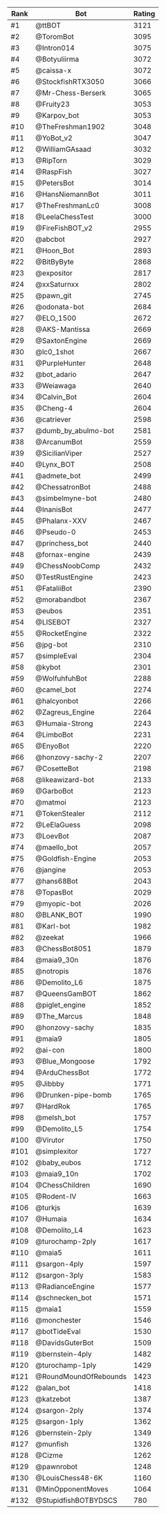 Rank|Bot|Rating
---|---|---
#1|@ttBOT|3121
#2|@ToromBot|3095
#3|@Intron014|3075
#4|@Botyuliirma|3072
#5|@caissa-x|3072
#6|@StockfishRTX3050|3066
#7|@Mr-Chess-Berserk|3065
#8|@Fruity23|3053
#9|@Karpov_bot|3053
#10|@TheFreshman1902|3048
#11|@YoBot_v2|3047
#12|@WilliamGAsaad|3032
#13|@RipTorn|3029
#14|@RaspFish|3027
#15|@PetersBot|3014
#16|@HansNiemannBot|3011
#17|@TheFreshmanLc0|3008
#18|@LeelaChessTest|3000
#19|@FireFishBOT_v2|2955
#20|@abcbot|2927
#21|@Hoon_Bot|2893
#22|@BitByByte|2868
#23|@expositor|2817
#24|@xxSaturnxx|2802
#25|@pawn_git|2745
#26|@odonata-bot|2684
#27|@ELO_1500|2672
#28|@AKS-Mantissa|2669
#29|@SaxtonEngine|2669
#30|@lc0_1shot|2667
#31|@PurpleHunter|2648
#32|@bot_adario|2647
#33|@Weiawaga|2640
#34|@Calvin_Bot|2604
#35|@Cheng-4|2604
#36|@catriever|2598
#37|@dumb_by_abulmo-bot|2581
#38|@ArcanumBot|2559
#39|@SicilianViper|2527
#40|@Lynx_BOT|2508
#41|@admete_bot|2499
#42|@ChessatronBot|2488
#43|@simbelmyne-bot|2480
#44|@InanisBot|2477
#45|@Phalanx-XXV|2467
#46|@Pseudo-0|2453
#47|@princhess_bot|2440
#48|@fornax-engine|2439
#49|@ChessNoobComp|2432
#50|@TestRustEngine|2423
#51|@FataliiBot|2390
#52|@morabandbot|2367
#53|@eubos|2351
#54|@LISEBOT|2327
#55|@RocketEngine|2322
#56|@jpg-bot|2310
#57|@simpleEval|2304
#58|@kybot|2301
#59|@WolfuhfuhBot|2288
#60|@camel_bot|2274
#61|@halcyonbot|2266
#62|@Zagreus_Engine|2264
#63|@Humaia-Strong|2243
#64|@LimboBot|2231
#65|@EnyoBot|2220
#66|@honzovy-sachy-2|2207
#67|@CosetteBot|2198
#68|@likeawizard-bot|2133
#69|@GarboBot|2123
#70|@matmoi|2123
#71|@TokenStealer|2112
#72|@LeElaGuess|2098
#73|@LoevBot|2087
#74|@maello_bot|2057
#75|@Goldfish-Engine|2053
#76|@jangine|2053
#77|@hans68Bot|2043
#78|@TopasBot|2029
#79|@myopic-bot|2026
#80|@BLANK_BOT|1990
#81|@Karl-bot|1982
#82|@zeekat|1966
#83|@ChessBot8051|1879
#84|@maia9_30n|1876
#85|@notropis|1876
#86|@Demolito_L6|1875
#87|@QueensGamBOT|1862
#88|@piglet_engine|1852
#89|@The_Marcus|1848
#90|@honzovy-sachy|1835
#91|@maia9|1805
#92|@ai-con|1800
#93|@Blue_Mongoose|1792
#94|@ArduChessBot|1772
#95|@Jibbby|1771
#96|@Drunken-pipe-bomb|1765
#97|@HardRok|1765
#98|@melsh_bot|1757
#99|@Demolito_L5|1754
#100|@Virutor|1750
#101|@simplexitor|1727
#102|@baby_eubos|1712
#103|@maia9_10n|1702
#104|@ChessChildren|1690
#105|@Rodent-IV|1663
#106|@turkjs|1639
#107|@Humaia|1634
#108|@Demolito_L4|1623
#109|@turochamp-2ply|1617
#110|@maia5|1611
#111|@sargon-4ply|1597
#112|@sargon-3ply|1583
#113|@RadianceEngine|1577
#114|@schnecken_bot|1571
#115|@maia1|1559
#116|@monchester|1546
#117|@botTideEval|1530
#118|@DavidsGuterBot|1509
#119|@bernstein-4ply|1482
#120|@turochamp-1ply|1429
#121|@RoundMoundOfRebounds|1423
#122|@alan_bot|1418
#123|@katzebot|1387
#124|@sargon-2ply|1374
#125|@sargon-1ply|1362
#126|@bernstein-2ply|1349
#127|@munfish|1326
#128|@Cizme|1262
#129|@pawnrobot|1248
#130|@LouisChess48-6K|1160
#131|@MinOpponentMoves|1064
#132|@StupidfishBOTBYDSCS|780
